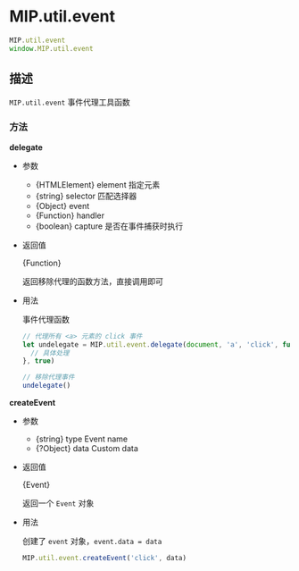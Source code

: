 # MIP.util.event

```javascript
MIP.util.event
window.MIP.util.event
```

## 描述

`MIP.util.event` 事件代理工具函数


### 方法

**delegate**

- 参数
  - {HTMLElement} element 指定元素
  - {string} selector 匹配选择器
  - {Object} event
  - {Function} handler
  - {boolean} capture 是否在事件捕获时执行

- 返回值

  {Function}

  返回移除代理的函数方法，直接调用即可

- 用法

  事件代理函数

  ```javascript
  // 代理所有 <a> 元素的 click 事件
  let undelegate = MIP.util.event.delegate(document, 'a', 'click', function (event) {
    // 具体处理
  }, true)

  // 移除代理事件
  undelegate()
  ```

**createEvent**

- 参数
  - {string} type Event name
  - {?Object} data Custom data
- 返回值

  {Event}

  返回一个 `Event` 对象

- 用法

  创建了 `event` 对象，`event.data = data`

  ```javascript
  MIP.util.event.createEvent('click', data)
  ```



